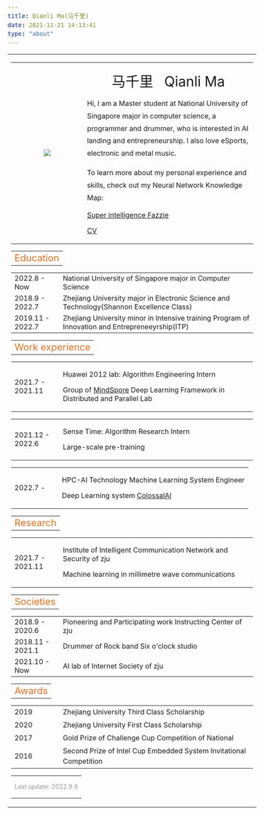 ```yaml
---
title: Qianli Ma(马千里)
date: 2021-11-21 14:13:41
type: "about"
---
```


<html>
<head>
  <!-- Global site tag (gtag.js) - Google Analytics -->
  <script async src="https://www.googletagmanager.com/gtag/js?id=G-3EFCYZKM9Y"></script>
  <script>
    window.dataLayer = window.dataLayer || [];
    function gtag() { dataLayer.push(arguments); }
    gtag('js', new Date());

    gtag('config', 'G-3EFCYZKM9Y');
  </script>

  <!-- <meta name=viewport content="width=800"> -->
  <meta name=viewport content="width=device-width">
  <meta name="generator" content="HTML Tidy for Linux/x86 (vers 11 February 2007), see www.w3.org">
  <style type="text/css">
    /* Color scheme stolen from Sergey Karayev */

    a {
      color: #1772d0;
      /* color: #07889b; */
      text-decoration: none;
    }

    a:focus,
    a:hover {
      color: #e37222;
      /* #f09228; */
      text-decoration: none;
    }

    body,
    td,
    th,
    tr,
    p,
    a {
      font-family: 'Lato', Verdana, Helvetica, sans-serif;
      font-size: 16px;
    }

    p.introduction {
      line-height: 1.8;
    }

    strong {
      font-family: 'Lato', Verdana, Helvetica, sans-serif;
      font-size: 16px;
    }

    heading {
      font-family: 'Lato', Verdana, Helvetica, sans-serif;
      font-size: 22px;
      color: #e37222;
    }

    heading2 {
      font-family: 'Lato', Verdana, Helvetica, sans-serif;
      font-size: 20px;
    }

    papertitle {
      font-family: 'Lato', Verdana, Helvetica, sans-serif;
      font-size: 16px;
      font-weight: bold;
    }

    name {
      font-family: 'Lato', Verdana, Helvetica, sans-serif;
      font-size: 32px;
    }

    .footer {
      font-family: 'Lato', Verdana, Helvetica, sans-serif;
      font-size: 14px;
      opacity: 0.75;
      color: #777;
    }

    .one {
      width: 160px;
      height: 160px;
      position: relative;
    }

    .two {
      width: 160px;
      height: 160px;
      position: absolute;
      transition: opacity .2s ease-in-out;
      -moz-transition: opacity .2s ease-in-out;
      -webkit-transition: opacity .2s ease-in-out;
    }

    .fade {
      transition: opacity .2s ease-in-out;
      -moz-transition: opacity .2s ease-in-out;
      -webkit-transition: opacity .2s ease-in-out;
    }

    span {
      line-height: 1.5;
    }

    span.highlight {
      background-color: #ffffd0;
    }

    span.artifact {
      color: #6cb41b;
      padding: 1px;
    }

    span.underline {
      border-bottom: 1px solid black;
      padding-bottom: 1px;
    }

    span.tldr {
      color: #555555;
    }

    em.highlight {
      color: #e37222;
    }
    .circular--square{
        border-radius:7%;
    }
  </style>
  <link rel="icon" type="image/png" href="images/icon.png">
  <title>马千里</title>
  <meta name="description" content="马千里">
  <meta http-equiv="Content-Type" content="text/html; charset=us-ascii">
  <link href='https://fonts.googleapis.com/css?family=Lato:400,700,400italic,700italic' rel='stylesheet'
    type='text/css'>
  <link rel="stylesheet" href="https://cdnjs.cloudflare.com/ajax/libs/font-awesome/4.7.0/css/font-awesome.min.css">
  <link rel="stylesheet" href="css/academicons.min.css">
</head>

<div id="about" style="width:100%;height:2000px;">
  <table width="100%" border="0" align="center" cellspacing="0" cellpadding="0" frame=void>
    <tr>
      <td>
        <!-- Intro Begin -->
        <table width="100%" align="left" border="0" cellspacing="0" cellpadding="12" frame=void rules=none>
          <colgroup>
            <col span="1" style="width: 30%;">
            <col span="1" style="width: 70%;">
          </colgroup>
          <tr>
            <td valign="middle">
              <p align=middle>
                <img class="circular--square" src="https://cdn.jsdelivr.net/gh/Fazziekey/image-bed/img/20211121142400.jpg" />
              </p>
            </td>
            <td valign="middle">
              <p align="middle">
                <name>马千里 &nbsp; Qianli Ma </name>
              </p>
              <p class="introduction">
                Hi, I am a Master student at National University of Singapore major in computer science, a programmer and drummer, who is interested in AI landing and entrepreneurship. I also love eSports, electronic and metal music.
              </p>
              <p class="introduction">
                To learn more about my personal experience and skills, check out my Neural Network Knowledge Map:
              </p>
              <p>
              <a href="../nn">Super intelligence Fazzie</a>
              </p>
              <p>
                <a href="..\CV\Maqianli_CV_EN.html">CV</a>
              </p>
            </td>
          </tr>
        </table>
        <!-- Intro End -->
 <!-- Education Begin -->
        <table width="100%" align="center" border="0" cellspacing="0" cellpadding="10" frame=void>
          <tr>
            <td>
              <heading>Education</heading>
            </td>
          </tr>
        </table>
        <table width="100%" align="center" border="0" cellpadding="10" border-width:0px frame=void border-style=none>
          <colgroup>
            <col span="1" style="width: 20%;" >
            <col span="1" style="width: 80%;">
          </colgroup>
          <tr>
            <td valign="center"> 2022.8 - Now </td>
            <td valign="center">
              National University of Singapore major in Computer Science
            </td>
          </tr>
          <tr>
            <td valign="center"> 2018.9 - 2022.7 </td>
            <td valign="center">
              Zhejiang University  major in Electronic Science and Technology(Shannon Excellence Class)
            </td>
          </tr>
          <tr>
            <td valign="center"> 2019.11 - 2022.7 </td>
            <td valign="center">
              Zhejiang University  minor in Intensive training Program of Innovation and Entrepreneeyrship(ITP)
            </td>
          </tr>
        </table>
        <!-- Education End -->
        <!-- Work experience Begin -->
        <table width="100%" align="center" border="0" cellspacing="0" cellpadding="10" frame=void>
          <tr>
            <td>
              <heading>Work experience</heading>
            </td>
          </tr>
        </table>
        <table width="100%" align="center" border="0" cellpadding="10" style="table-layout:fixed;" frame=void>
          <colgroup>
            <col span="1" style="width: 20%;">
            <col span="1" style="width: 80%;">
          </colgroup>
          <tr>
            <td valign="center"> 2021.7 - 2021.11 </td>
            <td valign="center">
                </p>
                 Huawei 2012 lab: Algorithm Engineering Intern
                </p>
                </p>
                    Group of <a href="https://gitee.com/Fazzie/mindspore">MindSpore</a> Deep Learning Framework in Distributed and Parallel Lab
                </p>
            </td>
          </tr>
        </table>
        <table width="100%" align="center" border="0" cellpadding="10" style="table-layout:fixed;" frame=void>
          <colgroup>
            <col span="1" style="width: 20%;">
            <col span="1" style="width: 80%;">
          </colgroup>
          <tr>
            <td valign="center"> 2021.12 - 2022.6</td>
            <td valign="center">
                </p>
                 Sense Time: Algorithm Research Intern
                </p>
                </p>
                    Large-scale pre-training
                </p>
            </td>
          </tr>
        </table>
          <table width="100%" align="center" border="0" cellpadding="10" style="table-layout:fixed;" frame=void>
          <colgroup>
            <col span="1" style="width: 20%;">
            <col span="1" style="width: 80%;">
          </colgroup>
          <tr>
            <td valign="center"> 2022.7 -  </td>
            <td valign="center">
                </p>
                    HPC-AI Technology Machine Learning System Engineer
                </p>
                </p>
                    Deep Learning system <a href="https://github.com/hpcaitech/ColossalAI">ColossalAI</a>
                </p>
            </td>
          </tr>
        </table>
        <!-- Work experience End -->
        <!-- Research Interest Begin -->
        <table width="100%" align="center" border="0" cellspacing="0" cellpadding="10" frame=void rows=none>
          <tr>
            <td>
              <heading>Research</heading>
            </td>
          </tr>
        </table>
        <table width="100%" align="center" border="0" cellpadding="10" style="table-layout:fixed;" frame=void rows=none>
          <colgroup>
            <col span="1" style="width: 20%;">
            <col span="1" style="width: 80%;">
          </colgroup>
          <tr>
            <td valign="center"> 2021.7 - 2021.11 </td>
            <td>
            <p>  Institute of Intelligent Communication Network and Security of zju </p>
            <p>
                Machine learning in millimetre wave communications
            </p>
            </td>
          </tr>
        </table>
        <!-- Societies Begin -->
        <table width="100%" align="center" border="0" cellspacing="0" cellpadding="10" frame=void rows=none>
          <tr>
            <td>
              <heading>Societies</heading>
            </td>
          </tr>
        </table>
        <table width="100%" align="center" border="0" cellpadding="10" style="table-layout:fixed;" frame=void rows=none>
            <colgroup>
                <col span="1" style="width: 20%;">
                <col span="1" style="width: 80%;">
            </colgroup>
          <tr>
            <td valign="center">
                2018.9 - 2020.6
            </td>
            <td valign="center">
                Pioneering and Participating work Instructing Center of zju
            </td>
          </tr>
          <tr>
            <td valign="center">
                2018.11 - 2021.1
            </td>
            <td valign="center">
               Drummer of Rock band Six o'clock studio 
            </td>
          </tr>
          <tr>
            <td valign="center">
                2021.10 - Now
            </td>
            <td valign="center">
                AI lab of Internet Society of zju
            </td>
          </tr>
        </table>
        <!-- Societies End -->
        <!-- Awards Begin -->
        <table width="100%" align="center" border="0" cellspacing="0" cellpadding="6" frame=void>
          <tr>
            <td>
              <heading>Awards</heading>
            </td>
          </tr>
        </table>
        <table width="100%" align="center" border="0" cellpadding="6" style="table-layout:fixed;" frame=void>
          <colgroup>
            <col span="1" style="width: 20%;">
            <col span="1" style="width: 80%;">
          </colgroup>
          <tr>
            <td valign="center"> 2019 </td>
            <td>
              <span> Zhejiang University Third Class Scholarship </span>
            </td>
          </tr>
          <tr>
            <td valign="center"> 2020 </td>
            <td>
              <span>Zhejiang University First Class Scholarship</span>
            </td>
          </tr>
          <tr>
            <td valign="center"> 2017 </td>
            <td>
              <span>Gold Prize of Challenge Cup Competition of National </span>
            </td>
          </tr>
          <tr>
            <td valign="center"> 2016 </td>
            <td>
              <span>Second Prize of Intel Cup Embedded System Invitational Competition </span>
            </td>
          </tr>
        </table>
        <!-- Awards End -->
        <!-- Github Begin -->
        <!-- <table width="100%" align="center" border="0" cellspacing="0" cellpadding="10" frame=void>
          <tr>
            <td>
                <a href="https://github.com/Fazziekey">
                  <img align="left" width=53% src="https://github-readme-stats.vercel.app/api?username=Fazziekey&show_icons=true&theme=tokyonight" />
                </a>
                <a href="https://github.com/Fazziekey">
                  <img align="right" width=45% src="https://github-readme-stats.vercel.app/api/top-langs/?username=Fazziekey&layout=compact" />
                </a>
            </td>
          </tr>
        </table> -->
        <!-- Github End -->
        <table width="100%" align="center" border="0" cellpadding="6" frame=void>
          <tr>
            <td width="100%" valign="center">
              <p class="footer">
                Last update: 2022.9.9
              </p>
            </td>
          </tr>
        </table>
      </td>
    </tr>
  </table>
</div>
</html>